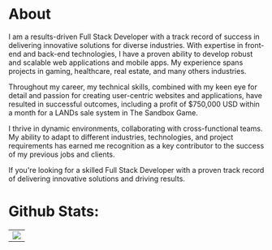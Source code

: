 # About 
I am a results-driven Full Stack Developer with a track record of success in delivering innovative solutions for diverse industries. With expertise in front-end and back-end technologies, I have a proven ability to develop robust and scalable web applications and mobile apps. My experience spans projects in gaming, healthcare, real estate, and many others industries.

Throughout my career, my technical skills, combined with my keen eye for detail and passion for creating user-centric websites and applications, have resulted in successful outcomes, including a profit of $750,000 USD within a month for a LANDs sale system in The Sandbox Game.

I thrive in dynamic environments, collaborating with cross-functional teams. My ability to adapt to different industries, technologies, and project requirements has earned me recognition as a key contributor to the success of my previous jobs and clients.

If you're looking for a skilled Full Stack Developer with a proven track record of delivering innovative solutions and driving results.
# Github Stats:

<table>
  <tr>
    <td valign="top">
      <img src="https://github-readme-stats.vercel.app/api/top-langs/?username=hfjuarez&hide_border=true&count_private=true&theme=transparent&card_width=450em)]"/>
    </td>
  </tr>
</table>
